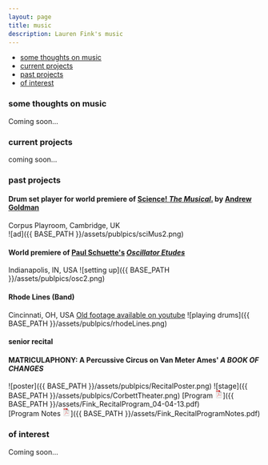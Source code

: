 ```yaml
---
layout: page
title: music
description: Lauren Fink's music
---
```


<div class="navbar">
    <div class="navbar-inner">
        <ul class="nav">
            <li><a href="#philosophy">some thoughts on music</a></li>
            <li><a href="#current">current projects</a></li>
            <li><a href="#past">past projects</a></li>
            <li><a href="#others">of interest</a></li>
        </ul>
    </div>
</div>


### <a name="philosophy"></a>some thoughts on music
Coming soon...

### <a name="current"></a>current projects
coming soon...

### <a name="past"></a>past projects 


#### Drum set player for world premiere of [Science! *The Musical*.](http://www.mus.cam.ac.uk/news/feature-pieces/science-the-musical) by [Andrew Goldman](http://heymancenter.org/people/andrew-goldman/)  
Corpus Playroom, Cambridge, UK  
![ad]({{ BASE_PATH }}/assets/publpics/sciMus2.png)

 
#### World premiere of [Paul Schuette's](http://www.paulschuette.com/) [*Oscillator Etudes*](ttp://www.paulschuette.com/music/)
Indianapolis, IN, USA
![setting up]({{ BASE_PATH }}/assets/publpics/osc2.png)



#### Rhode Lines (Band)
Cincinnati, OH, USA
[Old footage available on youtube](https://www.youtube.com/watch?v=zS67TM2L1KE)
![playing drums]({{ BASE_PATH }}/assets/publpics/rhodeLines.png)


#### senior recital
#### MATRICULAPHONY: A Percussive Circus on Van Meter Ames' *A BOOK OF CHANGES*  
![poster]({{ BASE_PATH }}/assets/publpics/RecitalPoster.png)
![stage]({{ BASE_PATH }}/assets/publpics/CorbettTheater.png)
[Program ![Program as pdf](icons16/pdf-icon.png)]({{ BASE_PATH }}/assets/Fink_RecitalProgram_04-04-13.pdf)   
[Program Notes ![Notes as pdf](icons16/pdf-icon.png)]({{ BASE_PATH }}/assets/Fink_RecitalProgramNotes.pdf) 


### <a name="others"></a>of interest
Coming soon...
